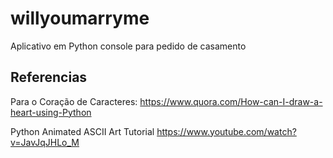 # willyoumarryme

Aplicativo em Python console para pedido de casamento

## Referencias

Para o Coração de Caracteres: <https://www.quora.com/How-can-I-draw-a-heart-using-Python>

Python Animated ASCII Art Tutorial <https://www.youtube.com/watch?v=JavJqJHLo_M>
